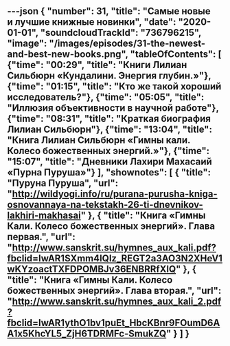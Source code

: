 ---json
{
	"number": 31,
	"title": "Самые новые и&nbsp;лучшие книжные новинки",
	"date": "2020-01-01",
	"soundcloudTrackId": "736796215",
	"image": "/images/episodes/31-the-newest-and-best-new-books.png",
	"tableOfContents": [
		{"time": "00:29", "title": "Книги Лилиан Сильбюрн &laquo;Кундалини. Энергия глубин.&raquo;"},
		{"time": "01:15", "title": "Кто&nbsp;же такой хороший исследователь?"},
		{"time": "05:05", "title": "Иллюзия объективности в&nbsp;научной работе"},
		{"time": "08:31", "title": "Краткая биография Лилиан Сильбюрн"},
		{"time": "13:04", "title": "Книга Лилиан Сильбюрн &laquo;Гимны кали. Колесо божественных энергий.&raquo;"},
		{"time": "15:07", "title": "Дневники Лахири Махасаий &laquo;Пурна Пуруша&raquo;"}
	],
	"shownotes": [
		{
			"title": "Пуруна Пуруша",
			"url": "http://wildyogi.info/ru/purana-purusha-kniga-osnovannaya-na-tekstakh-26-ti-dnevnikov-lakhiri-makhasai"
		},
		{
			"title": "Книга &laquo;Гимны Кали. Колесо божественных энергий&raquo;. Глава первая.",
			"url": "http://www.sanskrit.su/hymnes_aux_kali.pdf?fbclid=IwAR1SXmm4IQlz_REGT2a3AO3N2XHeV1wKYzoactTXFDPOMBJv36ENBRRfXlQ"
		},
		{
			"title": "Книга &laquo;Гимны Кали. Колесо божественных энергий&raquo;. Глава вторая.",
			"url": "http://www.sanskrit.su/hymnes_aux_kali_2.pdf?fbclid=IwAR1ythO1bv1puEt_HbcKBnr9FOumD6AA1x5KhcYL5_ZjH6TDRMFc-SmukZQ"
		}
	]
}
---
